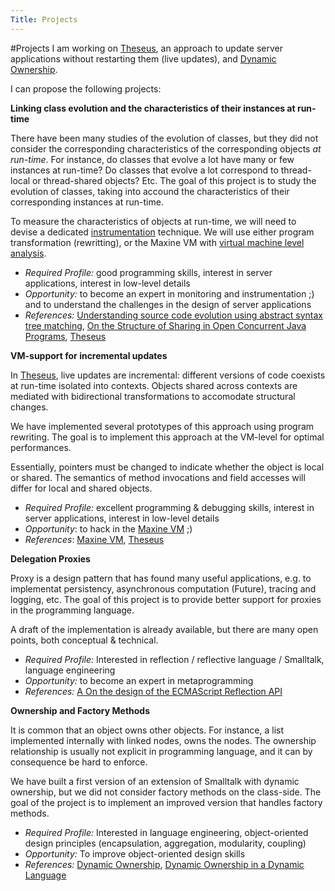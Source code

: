 ```yaml
---
Title: Projects
---
```

#Projects
I am working on [Theseus](%base_url%/research/Theseus), an approach to update server applications without restarting them (live updates), and [Dynamic Ownership](%base_url%/research/DynamicOwnership).

I can propose the following projects:

**Linking class evolution and the characteristics of their instances at run-time**

There have been many studies of the evolution of classes, but they did not consider the corresponding characteristics of the corresponding objects *at run-time*. For instance, 
do classes that evolve a lot have many or few instances at run-time? Do classes that evolve a lot correspond to thread-local or thread-shared objects? Etc. The goal of this project is to study the evolution of classes, taking into accound the characteristics of their corresponding instances at run-time. 

To measure the characteristics of objects at run-time, we will need to devise a dedicated [instrumentation](http://en.wikipedia.org/wiki/Instrumentation_%28computer_programming%29) technique. We will use either program transformation (rewritting), or the Maxine VM with [virtual machine level analysis](https://wikis.oracle.com/display/MaxineVM/Virtual+Machine+Level+Analysis).


-  *Required Profile:* good programming skills, interest in server applications, interest in low-level details 
-  *Opportunity:* to become an expert in monitoring and instrumentation ;) and to understand the challenges in the design of server applications
-  *References:* [Understanding source code evolution using abstract syntax tree matching](http://portal.acm.org/citation.cfm?id=1083143), [On the Structure of Sharing in Open Concurrent Java Programs](http://www.cs.rpi.edu/~milanova/docs/wcre10.pdf), [Theseus](%base_url%/research/Theseus)

**VM-support for incremental updates**

In [Theseus](%base_url%/research/Theseus), live updates are incremental: different versions of code coexists at run-time isolated into contexts. Objects shared across contexts are mediated with bidirectional transformations to accomodate structural changes.

We have implemented several prototypes of this approach using program rewriting. The goal is to implement this approach at the VM-level for optimal performances.

Essentially, pointers must be changed to indicate whether the object is local or shared. The semantics of method invocations and field accesses will differ for local and shared objects.


-  *Required Profile:* excellent programming & debugging skills, interest in server applications, interest in low-level details 
-  *Opportunity*: to hack in the [Maxine VM](https://wikis.oracle.com/display/MaxineVM/Home) ;)
-  *References*: [Maxine VM](https://wikis.oracle.com/display/MaxineVM/Home), [Theseus](%base_url%/research/Theseus)

**Delegation Proxies**

Proxy is a design pattern that has found many useful applications, e.g. to implementat persistency, asynchronous computation (Future), tracing and logging, etc. The goal of this project is to provide better support for proxies in the programming language. 

A draft of the implementation is already available, but there are many open points, both conceptual & technical. 


-  *Required Profile:* Interested in reflection / reflective language / Smalltalk, language engineering
-  *Opportunity:* to become an expert in metaprogramming
-  *References:* [A On the design of the ECMAScript Reflection API](http://prog.vub.ac.be/~tvcutsem/invokedynamic/esharmony_reflect)

**Ownership and Factory Methods**

It is common that an object owns other objects. For instance, a list implemented internally with linked nodes, owns the nodes. The ownership relationship is usually not explicit in programming language, and it can by consequence be hard to enforce. 

We have built a first version of an extension of Smalltalk with dynamic ownership,  but we did not consider factory methods on the class-side. The goal of the project is to implement an improved version that handles factory methods.


-  *Required Profile:* Interested in language engineering, object-oriented design principles (encapsulation, aggregation, modularity, coupling) 
-  *Opportunity:* To improve object-oriented design skills 
-  *References:* [Dynamic Ownership](%base_url%/research/DynamicOwnership), [Dynamic Ownership in a Dynamic Language](/wiki/projects/bachelorsprojects/DynamicOwnership/DynamicOwnershipInDynLang)
 

 
